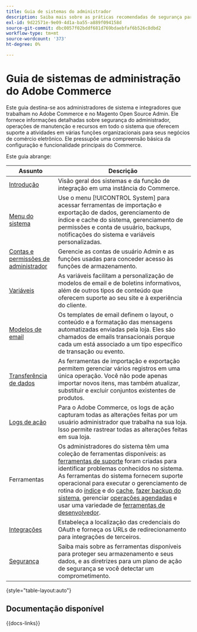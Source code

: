 ```yaml
---
title: Guia de sistemas do administrador
description: Saiba mais sobre as práticas recomendadas de segurança para proteger suas permissões de armazenamento e gerenciamento do Commerce e como importar e exportar dados, gerenciar integrações e extensões e cuidar da manutenção de rotina.
exl-id: 9d22571e-9e09-4d1a-ba55-a889f094158d
source-git-commit: dbc0057f02bddf681d769bdaebfaf6b526c8dbd2
workflow-type: tm+mt
source-wordcount: '373'
ht-degree: 0%

---
```


# Guia de sistemas de administração do Adobe Commerce

Este guia destina-se aos administradores de sistema e integradores que trabalham no Adobe Commerce e no Magento Open Source Admin. Ele fornece informações detalhadas sobre segurança do administrador, operações de manutenção e recursos em todo o sistema que oferecem suporte a atividades em várias funções organizacionais para seus negócios de comércio eletrônico. Ele pressupõe uma compreensão básica da configuração e funcionalidade principais do Commerce.

Este guia abrange:

| Assunto | Descrição |
| ------- | ----------- |
| [Introdução](introduction.md) | Visão geral dos sistemas e da função de integração em uma instância do Commerce. |
| [Menu do sistema](system-menu.md) | Use o menu [!UICONTROL System] para acessar ferramentas de importação e exportação de dados, gerenciamento de índice e cache do sistema, gerenciamento de permissões e conta de usuário, backups, notificações do sistema e variáveis personalizadas. |
| [Contas e permissões de administrador](permissions.md) | Gerencie as contas de usuário Admin e as funções usadas para conceder acesso às funções de armazenamento. |
| [Variáveis](variables-predefined.md) | As variáveis facilitam a personalização de modelos de email e de boletins informativos, além de outros tipos de conteúdo que oferecem suporte ao seu site e à experiência do cliente. |
| [Modelos de email](email-templates.md) | Os templates de email definem o layout, o conteúdo e a formatação das mensagens automatizadas enviadas pela loja. Eles são chamados de emails transacionais porque cada um está associado a um tipo específico de transação ou evento. |
| [Transferência de dados](data-transfer.md) | As ferramentas de importação e exportação permitem gerenciar vários registros em uma única operação. Você não pode apenas importar novos itens, mas também atualizar, substituir e excluir conjuntos existentes de produtos. |
| [Logs de ação](action-log.md) | Para o Adobe Commerce, os logs de ação capturam todas as alterações feitas por um usuário administrador que trabalha na sua loja. Isso permite rastrear todas as alterações feitas em sua loja. |
| Ferramentas | Os administradores do sistema têm uma coleção de ferramentas disponíveis: as [ferramentas de suporte](support.md) foram criadas para identificar problemas conhecidos no sistema. As ferramentas do sistema fornecem suporte operacional para executar o gerenciamento de rotina do [índice](index-management.md) e do [cache](cache-management.md), [fazer backup do sistema](backups.md), gerenciar [operações agendadas](data-scheduled-import-export.md) e usar uma variedade de [ferramentas de desenvolvedor](developer-tools.md). |
| [Integrações](integrations.md) | Estabeleça a localização das credenciais do OAuth e forneça os URLs de redirecionamento para integrações de terceiros. |
| [Segurança](security.md) | Saiba mais sobre as ferramentas disponíveis para proteger seu armazenamento e seus dados, e as diretrizes para um plano de ação de segurança se você detectar um comprometimento. |

{style="table-layout:auto"}

## Documentação disponível

{{docs-links}}

